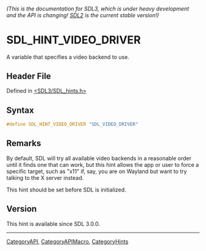 ###### (This is the documentation for SDL3, which is under heavy development and the API is changing! [SDL2](https://wiki.libsdl.org/SDL2/) is the current stable version!)
# SDL_HINT_VIDEO_DRIVER

A variable that specifies a video backend to use.

## Header File

Defined in [<SDL3/SDL_hints.h>](https://github.com/libsdl-org/SDL/blob/main/include/SDL3/SDL_hints.h)

## Syntax

```c
#define SDL_HINT_VIDEO_DRIVER "SDL_VIDEO_DRIVER"
```

## Remarks

By default, SDL will try all available video backends in a reasonable order
until it finds one that can work, but this hint allows the app or user to
force a specific target, such as "x11" if, say, you are on Wayland but want
to try talking to the X server instead.

This hint should be set before SDL is initialized.

## Version

This hint is available since SDL 3.0.0.

----
[CategoryAPI](CategoryAPI), [CategoryAPIMacro](CategoryAPIMacro), [CategoryHints](CategoryHints)

